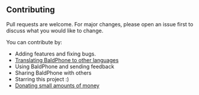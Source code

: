 ## Contributing
Pull requests are welcome. For major changes, please open an issue first to discuss what you would like to change.

You can contribute by:
  - Adding features and fixing bugs.
  - [Translating BaldPhone to other languages](https://github.com/UriahShaulMandel/BaldPhone/blob/master/translating/TRANSLATING.md)
  - Using BaldPhone and sending feedback
  - Sharing BaldPhone with others
  - Starring this project :)
  - [Donating small amounts of money](https://www.patreon.com/baldphone)
